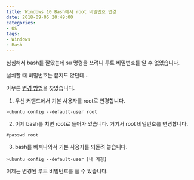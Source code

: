 ```yaml
---
title: Windows 10 Bash에서 root 비밀번호 변경
date: 2018-09-05 20:49:00
categories:
- OS
tags:
- Windows
- Bash
---
```


심심해서 bash를 깔았는데 su 명령을 쓰려니 루트 비밀번호를 알 수 없었습니다.  

설치할 때 비밀번호는 묻지도 않던데...  

아무튼 [변경 방법](https://askubuntu.com/questions/772050/reset-the-password-in-linux-bash-in-windows)을 찾았습니다. 

1. 우선 커맨드에서 기본 사용자를 root로 변경합니다.

```
>ubuntu config --default-user root
```

2. 이제 bash를 치면 root로 들어가 있습니다. 거기서 root 비밀번호를 변경합니다.

```
#passwd root
```

3. bash를 빠져나와서 기본 사용자를 되돌려 놓습니다.

```
>ubuntu config --default-user [내 계정]
```

이제는 변경된 루트 비밀번호를 쓸 수 있습니다.